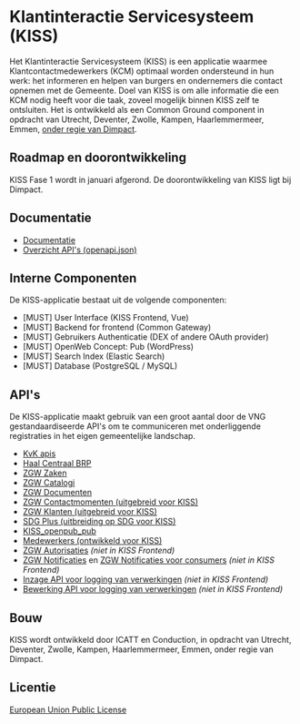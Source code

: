 
# Klantinteractie Servicesysteem (KISS)

Het Klantinteractie Servicesysteem (KISS) is een applicatie waarmee Klantcontactmedewerkers (KCM) optimaal worden ondersteund in hun werk: het informeren en helpen van burgers en ondernemers die contact opnemen met de Gemeente. Doel van KISS is om alle informatie die een KCM nodig heeft voor die taak, zoveel mogelijk binnen KISS zelf te ontsluiten. Het is ontwikkeld als een Common Ground component in opdracht van Utrecht, Deventer, Zwolle, Kampen, Haarlemmermeer, Emmen, [onder regie van Dimpact](https://www.dimpact.nl/klantinteractie-servicesysteem).


## Roadmap en doorontwikkeling

KISS Fase 1 wordt in januari afgerond. De doorontwikkeling van KISS ligt bij Dimpact. 


## Documentatie

- [Documentatie](https://kiss-klantinteractie-servicesysteem.readthedocs.io/)
- [Overzicht API's (openapi.json)](https://redocly.github.io/redoc/?nocors&url=https://kissdevelopment-dimpact.commonground.nu/openapi.json)

## Interne Componenten

De KISS-applicatie bestaat uit de volgende componenten:

- [MUST]  User Interface (KISS Frontend, Vue)
- [MUST]  Backend for frontend (Common Gateway)
- [MUST]  Gebruikers Authenticatie (DEX of andere OAuth provider)
- [MUST] OpenWeb Concept: Pub   (WordPress)
- [MUST]  Search Index (Elastic Search)
- [MUST]  Database (PostgreSQL / MySQL)


## API's 
De KISS-applicatie maakt gebruik van een groot aantal door de VNG gestandaardiseerde API's om te communiceren met onderliggende registraties in het eigen gemeentelijke landschap. 

- [KvK apis](https://redocly.github.io/redoc/?nocors&url=https://kissdevelopment-dimpact.commonground.nu/openapi.json#tag/HandelsregisterPersoonHandelsRegisterBevragen-collection)
- [Haal Centraal BRP](https://vng-realisatie.github.io/Haal-Centraal-BRP-bevragen/) 
- [ZGW Zaken](https://vng-realisatie.github.io/gemma-zaken/standaard/zaken/) 
- [ZGW Catalogi](https://vng-realisatie.github.io/gemma-zaken/standaard/catalogi/) 
- [ZGW Documenten](https://vng-realisatie.github.io/gemma-zaken/standaard/documenten/)
- [ZGW Contactmomenten (uitgebreid voor KISS)](https://redocly.github.io/redoc/?nocors&url=https://kissdevelopment-dimpact.commonground.nu/openapi.json#tag/ContactMomentcontactmomenten-collection) 
- [ZGW Klanten (uitgebreid voor KISS)](https://redocly.github.io/redoc/?nocors&url=https://kissdevelopment-dimpact.commonground.nu/openapi.json#tag/KlantKlanten-collection) 
- [SDG Plus (uitbreiding op SDG voor KISS)](https://redocly.github.io/redoc/?nocors&url=https://kissdevelopment-dimpact.commonground.nu/openapi.json#tag/SDGoverigeObjectenSDG-collection)
- [KISS_openpub_pub](https://redocly.github.io/redoc/?nocors&url=https://kissdevelopment-dimpact.commonground.nu/openapi.json#tag/Kiss_openpub_pubPub-collection) 
- [Medewerkers (ontwikkeld voor KISS)](https://redocly.github.io/redoc/?nocors&url=https://kissdevelopment-dimpact.commonground.nu/openapi.json) 
- [ZGW Autorisaties](https://vng-realisatie.github.io/gemma-zaken/standaard/autorisaties/redoc-1.0.0) _(niet in KISS Frontend)_
- [ZGW Notificaties](https://vng-realisatie.github.io/gemma-zaken/standaard/notificaties/redoc-1.0.1) en [ZGW Notificaties voor consumers](https://vng-realisatie.github.io/gemma-zaken/standaard/notificaties-consumer/redoc-1.0.0-rc1) _(niet in KISS Frontend)_
- [Inzage API voor logging van verwerkingen](https://redocly.github.io/redoc/?url=https://raw.githubusercontent.com/VNG-Realisatie/gemma-verwerkingenlogging/master/docs/api-read/oas-specification/logging-verwerkingen-api/openapi.yaml&nocors)  _(niet in KISS Frontend)_
- [Bewerking API voor logging van verwerkingen](https://redocly.github.io/redoc/?url=https://raw.githubusercontent.com/VNG-Realisatie/gemma-verwerkingenlogging/master/docs/api-write/oas-specification/logging-verwerkingen-api/openapi.yaml&nocors)  _(niet in KISS Frontend)_

## Bouw
KISS wordt ontwikkeld door ICATT en Conduction, in opdracht van Utrecht, Deventer, Zwolle, Kampen, Haarlemmermeer, Emmen, onder regie van Dimpact.

## Licentie
[European Union Public License](https://opensource.org/licenses/EUPL-1.1)
